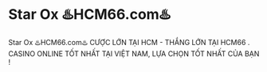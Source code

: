 # Star Ox ♨️HCM66.com♨️

Star Ox ♨️HCM66.com♨️ CƯỢC LỚN TẠI HCM - THẮNG LỚN TẠI HCM66 . CASINO ONLINE TỐT NHẤT TẠI VIỆT NAM, LỰA CHỌN TỐT NHẤT CỦA BẠN !